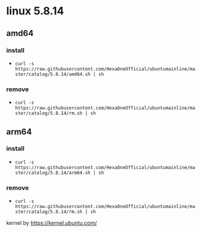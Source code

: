 # linux 5.8.14
 
## amd64

### install

- `curl -s https://raw.githubusercontent.com/HexaOneOfficial/ubuntumainline/master/catalog/5.8.14/amd64.sh | sh`
 
### remove
  
- `curl -s https://raw.githubusercontent.com/HexaOneOfficial/ubuntumainline/master/catalog/5.8.14/rm.sh | sh` 
 
## arm64

### install

- `curl -s https://raw.githubusercontent.com/HexaOneOfficial/ubuntumainline/master/catalog/5.8.14/arm64.sh | sh`
 
### remove
  
- `curl -s https://raw.githubusercontent.com/HexaOneOfficial/ubuntumainline/master/catalog/5.8.14/rm.sh | sh`  
 
 
 
kernel by https://kernel.ubuntu.com/
